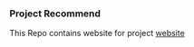 ### Project Recommend
This Repo contains website for project [website](https://projectrecommend.github.io/)
